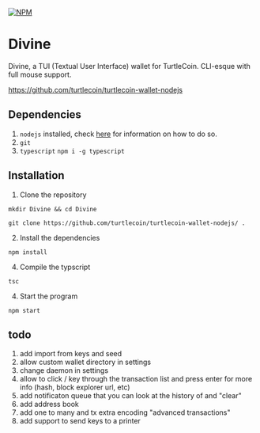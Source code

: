 [![NPM](https://nodei.co/npm/divinewallet.png?compact=true)](https://npmjs.org/package/divinewallet)


# Divine

Divine, a TUI (Textual User Interface) wallet for TurtleCoin. CLI-esque with full mouse support.

https://github.com/turtlecoin/turtlecoin-wallet-nodejs

## Dependencies

1. `nodejs` installed, check [here](https://nodejs.org/en/download/package-manager/) for information on how to do so.
2. `git`
3. `typescript`  `npm i -g typescript`

## Installation

1. Clone the repository

`mkdir Divine && cd Divine`

`git clone https://github.com/turtlecoin/turtlecoin-wallet-nodejs/ .`

2. Install the dependencies

`npm install`

4. Compile the typscript

`tsc`

4. Start the program

`npm start`



## todo

1. add import from keys and seed
2. allow custom wallet directory in settings
3. change daemon in settings
4. allow to click / key through the transaction list and press enter for more info (hash, block explorer url, etc)
5. add notificaton queue that you can look at the history of and "clear"
6. add address book
7. add one to many and tx extra encoding "advanced transactions"
8. add support to send keys to a printer
